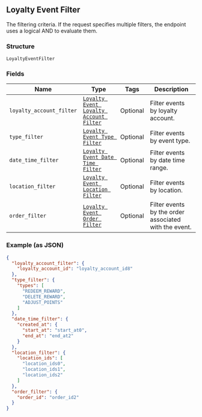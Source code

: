## Loyalty Event Filter

The filtering criteria. If the request specifies multiple filters, 
the endpoint uses a logical AND to evaluate them.

### Structure

`LoyaltyEventFilter`

### Fields

| Name | Type | Tags | Description |
|  --- | --- | --- | --- |
| `loyalty_account_filter` | [`Loyalty Event Loyalty Account Filter`](/doc/models/loyalty-event-loyalty-account-filter.md) | Optional | Filter events by loyalty account. |
| `type_filter` | [`Loyalty Event Type Filter`](/doc/models/loyalty-event-type-filter.md) | Optional | Filter events by event type. |
| `date_time_filter` | [`Loyalty Event Date Time Filter`](/doc/models/loyalty-event-date-time-filter.md) | Optional | Filter events by date time range. |
| `location_filter` | [`Loyalty Event Location Filter`](/doc/models/loyalty-event-location-filter.md) | Optional | Filter events by location. |
| `order_filter` | [`Loyalty Event Order Filter`](/doc/models/loyalty-event-order-filter.md) | Optional | Filter events by the order associated with the event. |

### Example (as JSON)

```json
{
  "loyalty_account_filter": {
    "loyalty_account_id": "loyalty_account_id8"
  },
  "type_filter": {
    "types": [
      "REDEEM_REWARD",
      "DELETE_REWARD",
      "ADJUST_POINTS"
    ]
  },
  "date_time_filter": {
    "created_at": {
      "start_at": "start_at0",
      "end_at": "end_at2"
    }
  },
  "location_filter": {
    "location_ids": [
      "location_ids0",
      "location_ids1",
      "location_ids2"
    ]
  },
  "order_filter": {
    "order_id": "order_id2"
  }
}
```

